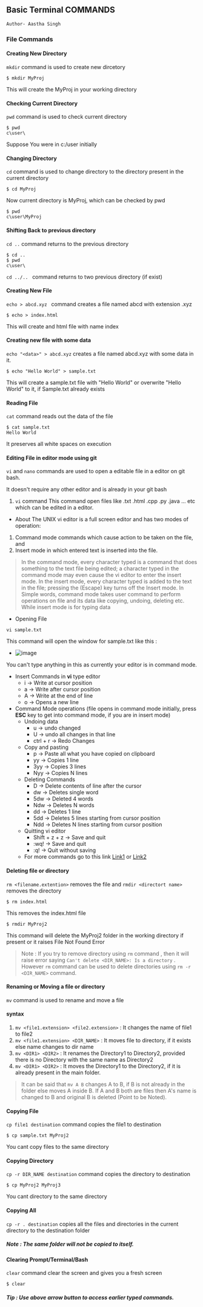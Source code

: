 ## Basic Terminal COMMANDS
`Author- Aastha Singh`

### File Commands

#### Creating New Directory
```mkdir``` command is used to create new dircetory
```
$ mkdir MyProj

```
This will create the MyProj in your working directory

#### Checking Current Directory
```pwd``` command is used to check current directory
```
$ pwd
c\user\
```
Suppose You were in c:/user initially

#### Changing Directory
```cd``` command is used to change directory to the directory present in the current directory
```
$ cd MyProj
```
Now current directory is MyProj, which can be checked by pwd
```
$ pwd
c\user\MyProj
```

#### Shifting Back to previous directory
```cd ..``` command  returns to the previous directory
```
$ cd ..
$ pwd
c\user\
```
 ```cd ../.. ``` command returns to two previous directory (if exist) 

#### Creating New File
```echo > abcd.xyz ``` command creates a file named abcd with extension .xyz
```
$ echo > index.html
```
This will create and html file with name index

#### Creating new file with some data
``` echo "<data>" > abcd.xyz ``` creates a file named abcd.xyz with some data in it. 
```
$ echo "Hello World" > sample.txt
```
 This will create a sample.txt file with "Hello World" or overwrite "Hello World" to it, if Sample.txt already exists

#### Reading File
```cat``` command reads out the data of the file 
```
$ cat sample.txt
Hello World
```
It preserves all white spaces on execution

#### Editing File in editor mode using git

```vi``` and  ```nano``` commands are used to open a editable file in a editor on git bash.

It doesn't require any other editor and is already in your git bash
1. ```vi``` command
This command open files like .txt .html .cpp .py .java ... etc which can be edited in a  editor.
- About
The UNIX vi editor is a full screen editor and has two modes of operation:
1. Command mode commands which cause action to be taken on the file, and
2. Insert mode in which entered text is inserted into the file.
> In the command mode, every character typed is a command that does something to the text file being edited; a character typed in the command mode may even cause the vi editor to enter the insert mode. In the insert mode, every character typed is added to the text in the file; pressing the <Esc> (Escape) key turns off the Insert mode.
> In Simple words, command mode takes user command to perform operations on file and its data like copying, undoing, deleting etc. While insert mode is for typing data

- Opening File
```
vi sample.txt
```
This command will open the window for sample.txt like this : 
- ![image](https://s3.amazonaws.com/hr-assets/0/1633598400-a1cd68cf5a-vi.jpg)

You can't type anything in this as currently your editor is in command mode.
- Insert Commands in **vi** type editor
	- i -> Write at cursor position
	- a -> Write after cursor position
	- A -> Write at the end of line
	- o -> Opens a new line
- Command Mode operations (file opens in command mode initially, press **ESC** key to get into command mode, if you are in insert mode)
	- Undoing data
		- u -> undo changed 
		- U -> undo all changes in that line
		- ctrl + r -> Redo Changes
	- Copy and pasting
		- p -> Paste all what you have copied on clipboard
		- yy -> Copies 1 line
		- 3yy -> Copies 3 lines
		- Nyy -> Copies N lines
	- Deleting Commands
		- D -> Delete contents of line after the cursor
		- dw -> Deletes single word
		- 5dw -> Deleted 4 words
		- Ndw -> Deletes N words
		- dd -> Deletes 1 line
		- 5dd -> Deletes 5 lines starting from cursor position
		- Ndd -> Deletes N lines starting from cursor position
	- Quitting vi editor
		- Shift + z + z -> Save and quit
		- :wq! -> Save and quit
		- :q! -> Quit without saving
	- For more commands go to this link [Link1](https://www.guru99.com/the-vi-editor.html) or [Link2](https://www.cs.colostate.edu/helpdocs/vi.html)





#### Deleting file or directory
```rm <filename.extention>``` removes the file and ```rmdir <directort name>``` removes the directory 
```
$ rm index.html
```
This removes the index.html file
```
$ rmdir MyProj2
```
This command will delete the MyProj2 folder in the working directory if present or it raises File Not Found Error
> Note : If you try to remove directory using ```rm``` command , then it will raise error saying ```Can't delete <DIR_NAME>: Is a directory``` .
However ```rm``` command can be used to delete directories using ```rm -r <DIR_NAME>``` command.

#### Renaming or Moving a file or directory
```mv``` command is used to rename and move a file
#### syntax
1.  ```mv <file1.extension> <file2.extension>``` : It changes the name of file1 to file2
2.  ```mv <file1.extension> <DIR_NAME>``` : It moves file to directory, if it exists else name changes to dir name
3. ```mv <DIR1> <DIR2>``` : It renames the Directory1 to Directory2, provided there is no Directory with the same name as Directory2
4. ```mv <DIR1> <DIR2>``` : It moves the Directory1 to the Directory2, if it is already present in the main folder.

> It can be said that ```mv A B``` changes A to B, if B is not already in the folder else moves A inside B.
If A and B both are files then A's name is changed to B and original B is deleted (Point to be Noted).


#### Copying File
```cp file1 destination``` command copies the file1 to destination 
```
$ cp sample.txt MyProj2
```
You cant copy files to the same directory

#### Copying Directory
```cp -r DIR_NAME destination``` command copies the directory to destination 
```
$ cp MyProj2 MyProj3
```
You cant directory to the same directory

#### Copying All
```cp -r . destination``` copies all the files and directories in the current directory to the destination folder
##### Note : The same folder will not be copied to itself.

#### Clearing Prompt/Terminal/Bash
```clear``` command clear the screen and gives you a fresh screen 
```
$ clear
```

##### Tip : Use above arrow button to access earlier typed commands.
